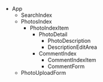 - App
  - SearchIndex
  - PhotosIndex
    - PhotoIndexItem
      - PhotoDetail
        - PhotoDescription
        - DescriptionEditArea
      - CommentIndex
        - CommentIndexItem
        - CommentForm
  - PhotoUploadForm
